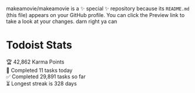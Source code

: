 makeamovie/makeamovie is a ✨ special ✨ repository because its `README.md` (this file) appears on your GitHub profile.
You can click the Preview link to take a look at your changes. darn right ya can

# Todoist Stats

<!-- TODO-IST:START -->
🏆  42,862 Karma Points           
🌸  Completed 11 tasks today           
✅  Completed 29,891 tasks so far           
⏳  Longest streak is 328 days
<!-- TODO-IST:END -->